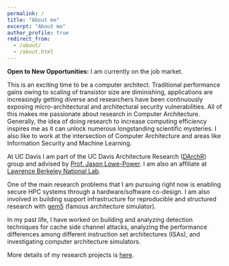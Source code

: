 ```yaml
---
permalink: /
title: "About me"
excerpt: "About me"
author_profile: true
redirect_from:
  - /about/
  - /about.html
---
```


**Open to New Opportunities:** I am currently on the job market.

This is an exciting time to be a computer architect. Traditional performance gains owing to scaling of transistor size are diminishing, applications are increasingly getting diverse and researchers have been continuously exposing micro-architectural and architectural security vulnerabilities. All of this makes me passionate about research in Computer Architecture. Generally, the idea of doing research to increase computing efficiency inspires me as it can unlock numerous longstanding scientific mysteries. I also like to work at the intersection of Computer Architecture and areas like Information Security and Machine Learning.

At UC Davis I am part of the UC Davis Architecture Research ([DArchR](https://arch.cs.ucdavis.edu/)) group and advised by [Prof. Jason Lowe-Power](https://arch.cs.ucdavis.edu/people/jason-lowe-power). I am also an affiliate at [Lawrence Berkeley National Lab](https://crd.lbl.gov/divisions/scidata/uds/affiliates/ayaz-akram/).

One of the main research problems that I am pursuing right now is enabling secure HPC systems through a hardware/software co-design.
I am also involved in building support infrastructure for reproducible and structured research with [gem5](http://www.gem5.org/) (famous architecture simulator).

In my past life, I have worked on building and analyzing detection techniques for cache side channel attacks, analyzing the performance differences among different instruction set architectures (ISAs), and investigating computer architecture simulators.

More details of my research projects is [here](research_projects.md).
